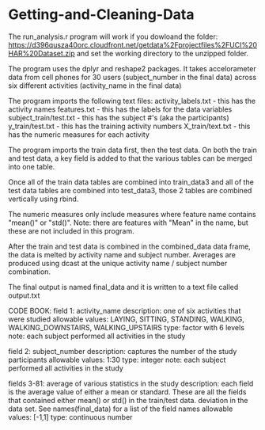 # Getting-and-Cleaning-Data

The run_analysis.r program will work if you dowloand the folder:
https://d396qusza40orc.cloudfront.net/getdata%2Fprojectfiles%2FUCI%20HAR%20Dataset.zip 
and set the working directory to the unzipped folder.

The program uses the dplyr and reshape2 packages. It takes accelorameter data
from cell phones for 30 users (subject_number in the final data) across six 
different activities (activity_name in the final data)

The program imports the following text files:
activity_labels.txt - this has the activity names
features.txt - this has the labels for the data variables
subject_train/test.txt - this has the subject #'s (aka the participants)
y_train/test.txt - this has the training activity numbers
X_train/text.txt - this has the numeric measures for each activity

The program imports the train data first, then the test data.
On both the train and test data, a key field is added to that 
the various tables can be merged into one table.

Once all of the train data tables are combined into train_data3 and
all of the test data tables are combined into test_data3,
those 2 tables are combined vertically using rbind.

The numeric measures only include measures where feature name contains "mean()" or "std()". 
Note: there are features with "Mean" in the name, but these are not included in this program.

After the train and test data is combined in the combined_data data frame,
the data is melted by activity name and subject number. Averages are produced
using dcast at the unique activity name / subject number combination.

The final output is named final_data and it is written to a text file 
called output.txt

CODE BOOK:
field 1: activity_name
description: one of six activities that were studied
allowable values: LAYING, SITTING, STANDING, WALKING, WALKING_DOWNSTAIRS, WALKING_UPSTAIRS
type: factor with 6 levels
note: each subject performed all activities in the study

field 2: subject_number
description: captures the number of the study participants
allowable values: 1:30
type: integer
note: each subject performed all activities in the study

fields 3-81: average of various statistics in the study
description: each field is the average value of either a mean or standard. These are all the fields
that contained either mean() or std() in the train/test data.
deviation in the data set. See names(final_data) for a list of the field names
allowable values: [-1,1]
type: continuous number


